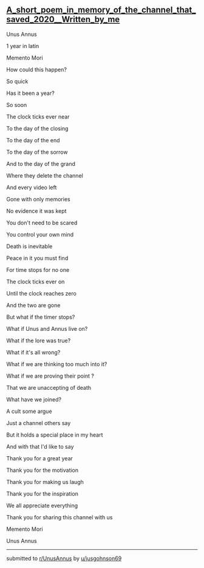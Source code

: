 ## [A_short_poem_in_memory_of_the_channel_that_saved_2020__Written_by_me](https://www.reddit.com/r/UnusAnnus/comments/jrx12f/a_short_poem_in_memory_of_the_channel_that_saved/)


Unus Annus

1 year in latin

Memento Mori 

How could this happen?




So quick

Has it been a year?

So soon 

The clock ticks ever near




To the day of the closing

To the day of the end

To the day of the sorrow

And to the day of the grand




Where they delete the channel

And every video left

Gone with only memories

No evidence it was kept




You don't need to be scared

You control your own mind

Death is inevitable 

Peace in it you must find




For time stops for no one

The clock ticks ever on

Until the clock reaches zero

And the two are gone




But what if the timer stops?

What if Unus and Annus live on?

What if the lore was true?

What if it's all wrong?




What if we are thinking too much into it?

What if we are proving their point ?

That we are unaccepting of death

What have we joined?




A cult some argue

Just a channel others say

But it holds a special place in my heart

And with that I'd like to say




Thank you for a great year

Thank you for the motivation

Thank you for making us laugh

Thank you for the inspiration




We all appreciate everything 

Thank you for sharing this channel with us

Memento Mori

Unus Annus

---

submitted to [r/UnusAnnus](https://www.reddit.com/r/UnusAnnus) by [u/jusgohnson69](https://www.reddit.com/user/jusgohnson69)
